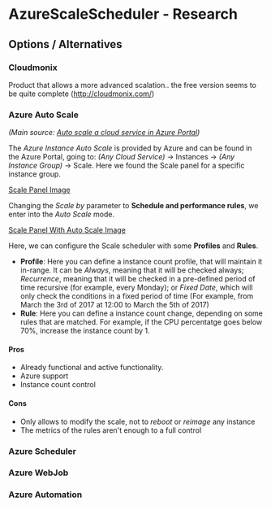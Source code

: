 # AzureScaleScheduler - Research

## Options / Alternatives

### Cloudmonix 

Product that allows a more advanced scalation.. the free version seems to be quite complete (http://cloudmonix.com/)

### Azure Auto Scale
*(Main source: [Auto scale a cloud service in Azure Portal](https://docs.microsoft.com/en-us/azure/cloud-services/cloud-services-how-to-scale-portal))*

The *Azure Instance Auto Scale* is provided by Azure and can be found in the Azure Portal, going to: *(Any Cloud Service)* -> Instances -> *(Any Instance Group)* -> Scale. Here we found the Scale panel for a specific instance group.

[Scale Panel Image](ResearchImages/ScalePanel_Default.png "Scale Panel")

Changing the *Scale by* parameter to **Schedule and performance rules**, we enter into the *Auto Scale* mode.

[Scale Panel With Auto Scale Image](ResearchImages/ScalePanel_AutoScale.png "Scale Panel With Auto Scale")

Here, we can configure the Scale scheduler with some **Profiles** and **Rules**.

* **Profile**: Here you can define a instance count profile, that will maintain it in-range. It can be *Always*, meaning that it will be checked always; *Recurrence*, meaning that it will be checked in a  pre-defined period of time recursive (for example, every Monday); or *Fixed Date*, which will only check the conditions in a fixed period of time (For example, from March the 3rd of 2017 at 12:00 to March the 5th of 2017)
* **Rule**: Here you can define a instance count change, depending on some rules that are matched. For example, if the CPU percentatge goes below 70%, increase the instance count by 1.

#### Pros
* Already functional and active functionality.
* Azure support
* Instance count control

#### Cons
* Only allows to modify the scale, not to *reboot* or *reimage* any instance
* The metrics of the rules aren't enough to a full control

### Azure Scheduler

### Azure WebJob

### Azure Automation

